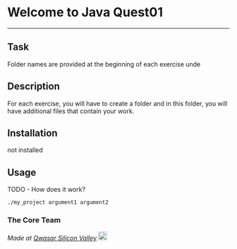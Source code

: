 # Welcome to Java Quest01
***

## Task
Folder names are provided at the beginning of each exercise unde

## Description
For each exercise, you will have to create a folder and in this folder,
 you will have additional files that contain your work.
 

## Installation
not installed

## Usage
TODO - How does it work?
```
./my_project argument1 argument2
```

### The Core Team


<span><i>Made at <a href='https://qwasar.io'>Qwasar Silicon Valley</a></i></span>
<span><img alt='Qwasar Silicon Valley Logo' src='https://storage.googleapis.com/qwasar-public/qwasar-logo_50x50.png' width='20px'></span>
